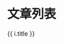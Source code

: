 # 文章列表

<div v-for="i in $site.pages.sort((a, b) => a.title < b.title ? -1 : 1)">
    <p v-if='/\/demo\/.+\.html/.test(i.path)'>
        <router-link :to="i.path">{{ i.title }}</router-link>
    </p>
</div>